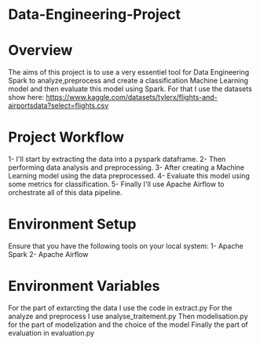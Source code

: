 # Data-Engineering-Project

# Overview
The aims of this project is to use a very essentiel tool for Data Engineering Spark to analyze,preprocess and create a classification Machine Learning model and then evaluate this model using Spark. For that I use the datasets show here: 
https://www.kaggle.com/datasets/tylerx/flights-and-airportsdata?select=flights.csv

# Project Workflow
1- I'll start by extracting the data into a pyspark dataframe.
2- Then performing data analysis and preprocessing.
3- After creating a Machine Learning model using the data preprocessed.
4- Evaluate this model using some metrics for classification.
5- Finally I'll use Apache Airflow to orchestrate all of this data pipeline.

# Environment Setup
Ensure that you have the following tools on your local system:
   1- Apache Spark
   2- Apache Airflow

# Environment Variables
For the part of extarcting the data I use the code in extract.py
For the analyze and preprocess I use analyse_traitement.py
Then modelisation.py for the part of modelization and the choice of the model
Finally the part of evaluation in evaluation.py


